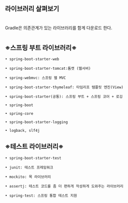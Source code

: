 #
## 라이브러리 살펴보기
# 

#
Gradle은 의존관계가 있는 라이브러리를 함계 다운로드 한다.
#

## ※스프링 부트 라이브러리※

    • spring-boot-starter-web

    • spring-boot-starter-tomcat:톰캣 (웹서버)

    • spring-webmvc: 스프링 웹 MVC

    • spring-boot-starter-thymeleaf: 타임리프 템플릿 엔진(View)

    • spring-boot-starter(공통): 스프링 부트 + 스프링 코어 + 로깅

    • spring-boot

    • spring-core

    • spring-boot-starter-logging

    • logback, slf4j

## ※테스트 라이브러리※

    • spring-boot-starter-test

    • junit: 테스트 프레임워크

    • mockito: 목 라이브러리

    • assertj: 테스트 코드를 좀 더 편하게 작성하게 도와주는 라이브러리

    • spring-test: 스프링 통합 테스트 지원